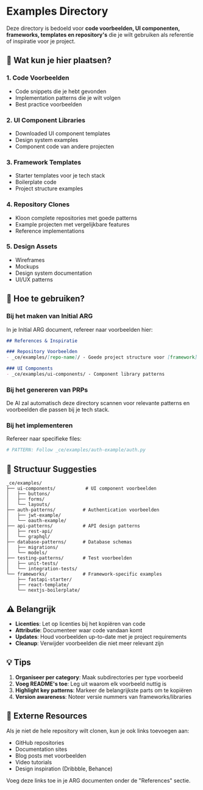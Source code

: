 # Examples Directory

Deze directory is bedoeld voor **code voorbeelden, UI componenten, frameworks, templates en repository's** die je wilt gebruiken als referentie of inspiratie voor je project.

## 📁 Wat kun je hier plaatsen?

### 1. Code Voorbeelden
- Code snippets die je hebt gevonden
- Implementation patterns die je wilt volgen
- Best practice voorbeelden

### 2. UI Component Libraries
- Downloaded UI component templates
- Design system examples
- Component code van andere projecten

### 3. Framework Templates
- Starter templates voor je tech stack
- Boilerplate code
- Project structure examples

### 4. Repository Clones
- Kloon complete repositories met goede patterns
- Example projecten met vergelijkbare features
- Reference implementations

### 5. Design Assets
- Wireframes
- Mockups
- Design system documentation
- UI/UX patterns

## 🎯 Hoe te gebruiken?

### Bij het maken van Initial ARG
In je Initial ARG document, refereer naar voorbeelden hier:
```markdown
## References & Inspiratie

### Repository Voorbeelden
- _ce/examples/[repo-name]/ - Goede project structure voor [framework]

### UI Components
- _ce/examples/ui-components/ - Component library patterns
```

### Bij het genereren van PRPs
De AI zal automatisch deze directory scannen voor relevante patterns en voorbeelden die passen bij je tech stack.

### Bij het implementeren
Refereer naar specifieke files:
```python
# PATTERN: Follow _ce/examples/auth-example/auth.py
```

## 📝 Structuur Suggesties

```
_ce/examples/
├── ui-components/           # UI component voorbeelden
│   ├── buttons/
│   ├── forms/
│   └── layouts/
├── auth-patterns/          # Authentication voorbeelden
│   ├── jwt-example/
│   └── oauth-example/
├── api-patterns/           # API design patterns
│   ├── rest-api/
│   └── graphql/
├── database-patterns/      # Database schemas
│   ├── migrations/
│   └── models/
├── testing-patterns/       # Test voorbeelden
│   ├── unit-tests/
│   └── integration-tests/
└── frameworks/             # Framework-specific examples
    ├── fastapi-starter/
    ├── react-template/
    └── nextjs-boilerplate/
```

## ⚠️ Belangrijk

- **Licenties**: Let op licenties bij het kopiëren van code
- **Attributie**: Documenteer waar code vandaan komt
- **Updates**: Houd voorbeelden up-to-date met je project requirements
- **Cleanup**: Verwijder voorbeelden die niet meer relevant zijn

## 💡 Tips

1. **Organiseer per category**: Maak subdirectories per type voorbeeld
2. **Voeg README's toe**: Leg uit waarom elk voorbeeld nuttig is
3. **Highlight key patterns**: Markeer de belangrijkste parts om te kopiëren
4. **Version awareness**: Noteer versie nummers van frameworks/libraries

## 🔗 Externe Resources

Als je niet de hele repository wilt clonen, kun je ook links toevoegen aan:
- GitHub repositories
- Documentation sites
- Blog posts met voorbeelden
- Video tutorials
- Design inspiration (Dribbble, Behance)

Voeg deze links toe in je ARG documenten onder de "References" sectie.
